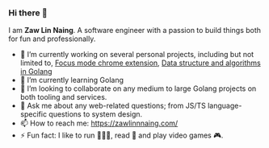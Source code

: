 ### Hi there 👋

I am **Zaw Lin Naing**. A software engineer with a passion to build things both for fun and professionally.

- 🔭 I’m currently working on several personal projects, including but not limited to, [Focus mode chrome extension](https://github.com/zen-suite/focus-mode-extension), [Data structure and algorithms in Golang](https://github.com/zawlinnnaing/data-structures-algorithms-go)
- 🌱 I’m currently learning Golang
- 👐 I’m looking to collaborate on any medium to large Golang projects on both tooling and services.
- 💬 Ask me about any web-related questions; from JS/TS language-specific questions to system design.
- 📫 How to reach me: https://zawlinnnaing.com/
- ⚡ Fun fact: I like to run 🏃🏻‍♂️, read 📖 and play video games 🎮.
